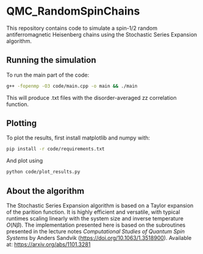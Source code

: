 # QMC_RandomSpinChains

This repository contains code to simulate a spin-1/2 random antiferromagnetic Heisenberg chains using the Stochastic Series Expansion algorithm.

## Running the simulation

To run the main part of the code:

```bash
g++ -fopenmp -O3 code/main.cpp -o main && ./main
```
This will produce .txt files with the disorder-averaged zz correlation function.

## Plotting

To plot the results, first install matplotlib and numpy with:

```bash
pip install -r code/requirements.txt
```
And plot using

```bash
python code/plot_results.py
```
## About the algorithm

The Stochastic Series Expansion algorithm is based on a Taylor expansion of the parition function. It is highly efficient and versatile, with typical runtimes scaling linearly with the system size and inverse temperature $O(N\beta)$. The implementation presented here is based on the subroutines presented in the lecture notes *Computational Studies of Quantum Spin Systems* by Anders Sandvik (https://doi.org/10.1063/1.3518900). Available at: https://arxiv.org/abs/1101.3281